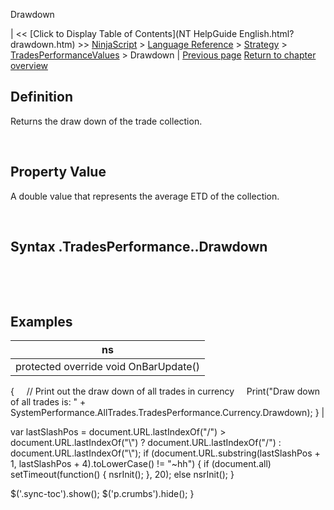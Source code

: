 ﻿










 


Drawdown







| &lt;&lt; [Click to Display Table of Contents](NT HelpGuide English.html?drawdown.htm) &gt;&gt;
 [NinjaScript](ninjascript.htm) &gt; [Language Reference](language_reference_wip.htm) &gt; [Strategy](strategy.htm) &gt; [TradesPerformanceValues](tradesperformancevalues.htm) &gt;
Drawdown | [Previous page](cumprofit.htm)
[Return to chapter overview](tradesperformancevalues.htm)










Definition
----------


Returns the draw down of the trade collection.  

 


Property Value
--------------


A double value that represents the average ETD of the collection.


 


Syntax
<tradecollection>.TradesPerformance.<tradesperformancevalues>.Drawdown
-----------------------------------------------------------------------------


 


 



Examples
--------




| ns |
| --- |
| protected override void OnBarUpdate()
{
     // Print out the draw down of all trades in currency
     Print("Draw down of all trades is: " + SystemPerformance.AllTrades.TradesPerformance.Currency.Drawdown);
} |






 
 var lastSlashPos = document.URL.lastIndexOf("/") &gt; document.URL.lastIndexOf("\\") ? document.URL.lastIndexOf("/") : document.URL.lastIndexOf("\\");
 if (document.URL.substring(lastSlashPos + 1, lastSlashPos + 4).toLowerCase() != "~hh") {
 if (document.all) setTimeout(function() {
 nsrInit();
 }, 20);
 else nsrInit();
 }
 
 
 $('.sync-toc').show();
 $('p.crumbs').hide();
 }
 
 
 



</tradesperformancevalues></tradecollection>